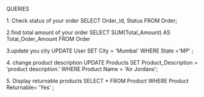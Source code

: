 QUERIES

1\. Check status of your order SELECT Order_Id, Status FROM Order;

2.find total amount of your order SELECT SUM(Total_Amount) AS
Total_Order_Amount FROM Order

3.update you city UPDATE User SET City = \'Mumbai\' WHERE State =\'MP\'
;

4\. change product description UPDATE Products SET Product_Description =
\'product description.\' WHERE Product Name = \'Air Jordans\';

5\. Display returnable products SELECT \* FROM Product WHERE Product
Returnable= \'Yes\' ;
